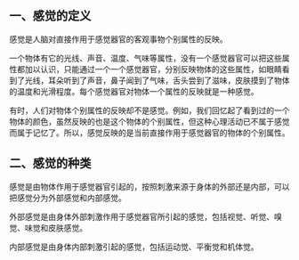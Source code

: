 
## 一、感觉的定义

感觉是人脑对直接作用于感觉器官的客观事物个别属性的反映。

一个物体有它的光线、声音、温度、气味等属性，没有一个感觉器官可以把这些属性都加以认识，只能通过一个一个感觉器官，分别反映物体的这些属性，如眼睛看到了光线，耳朵听到了声音，鼻子闻到了气味，舌头尝到了滋味，皮肤摸到了物体的温度和光滑程度。每个感觉器官对物体一个属性的反映就是一种感觉。

有时，人们对物体个别属性的反映却不是感觉。例如，我们回忆起了看到过的一个物体的颜色，虽然反映的也是这个物体的个别属性，但这种心理活动已不属于感觉而属于记忆了。所以，感觉反映的是当前直接作用于感觉器官的物体的个别属性。

## 二、感觉的种类

感觉是由物体作用于感觉器官引起的，按照刺激来源于身体的外部还是内部，可以把感觉分为外部感觉和内部感觉。

外部感觉是由身体外部刺激作用于感觉器官所引起的感觉，包括视觉、听觉、嗅觉、味觉和皮肤感觉。

内部感觉是由身体内部刺激引起的感觉，包括运动觉、平衡觉和机体觉。
